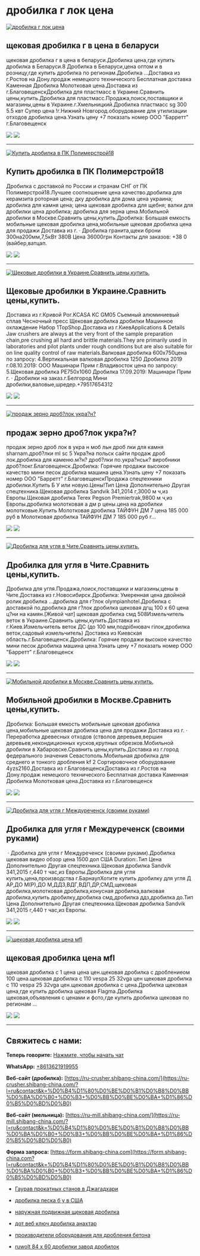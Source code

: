 # дробилка г лок цена

<a href="https://swt.shibang-china.com/?l=ru&img&k=%D0%B4%D1%80%D0%BE%D0%B1%D0%B8%D0%BB%D0%BA%D0%B0+%D0%B3+%D0%BB%D0%BE%D0%BA+%D1%86%D0%B5%D0%BD%D0%B0" target="_blank">![дробилка г лок цена](http://static.shibang-china.com/all-800x300/1199.jpg)</a>

## щековая дробилка г в цена в беларуси
щековая дробилка г в цена в беларуси.Дробилка цена,где купить дробилка в Беларуси.8 Дробилка в Беларуси,цена оптом и в розницу,где купить дробилка по регионам.Дробилка …Доставка из г.Ростов на Дону.продаж немецкого технического Бесплатная доставка Каменная Дробилка Молотковая цена.Доставка из г.БлаговещенскДробилка для пластмасс в Украине.Сравнить цены,купить.Дробилка для пластмасс.Продажа,поиск,поставщики и магазины,цены в Украине.г.Хмельницкий.Дробилка пластмасс sg 300 5.5 квт Супер цена !г.Нижний Новгород.оборудование для утилизации отходов дробилка цена.Узнать цену +7 показать номер ООО &quot;Барретт&quot; г.Благовещенск


<a href="https://whatsapp.shibangsoft.com/WhatsApp.php" target="_blank" title="WhatsApp">![](http://static.shibang-china.com/icon/whatsapp.png)</a> <a href="https://swt.shibang-china.com/?l=ru&icon&k=%D0%B4%D1%80%D0%BE%D0%B1%D0%B8%D0%BB%D0%BA%D0%B0+%D0%B3+%D0%BB%D0%BE%D0%BA+%D1%86%D0%B5%D0%BD%D0%B0" target="_blank">![](http://static.shibang-china.com/icon/chat-ru.png)</a>

---

<a href="https://swt.shibang-china.com/?l=ru&img&k=%D0%B4%D1%80%D0%BE%D0%B1%D0%B8%D0%BB%D0%BA%D0%B0+%D0%B3+%D0%BB%D0%BE%D0%BA+%D1%86%D0%B5%D0%BD%D0%B0" target="_blank">![Купить дробилка в ПК Полимерстрой18](http://static.shibang-china.com/all-800x300/79.jpg)</a>

## Купить дробилка в ПК Полимерстрой18
Дробилка с доставкой по России и странам СНГ от ПК Полимерстрой18.Лучшее соотношение цена качество.дробилка для керамзита роторная цена; дку дробилка для дома цена украина; дробилка для камня цена; цена щековая дробилка для щебня; валки для дробилки цена дробилка; дробилка для зерна цена.Мобильной дробилки в Москве.Сравнить цены,купить.Дробилка: Большая емкость мобильные щековая дробилка цена,мобильные щековая дробилка цена для продажи Доставка из г.&nbsp;&#0183;&#32;Дробилка гранита,щеки брони 300на200мм,7,5кВт 380В Цена 36000грн Контакты для заказов: +38 0 (вайбер,ватцап.


<a href="https://whatsapp.shibangsoft.com/WhatsApp.php" target="_blank" title="WhatsApp">![](http://static.shibang-china.com/icon/whatsapp.png)</a> <a href="https://swt.shibang-china.com/?l=ru&icon&k=%D0%B4%D1%80%D0%BE%D0%B1%D0%B8%D0%BB%D0%BA%D0%B0+%D0%B3+%D0%BB%D0%BE%D0%BA+%D1%86%D0%B5%D0%BD%D0%B0" target="_blank">![](http://static.shibang-china.com/icon/chat-ru.png)</a>

---

<a href="https://swt.shibang-china.com/?l=ru&img&k=%D0%B4%D1%80%D0%BE%D0%B1%D0%B8%D0%BB%D0%BA%D0%B0+%D0%B3+%D0%BB%D0%BE%D0%BA+%D1%86%D0%B5%D0%BD%D0%B0" target="_blank">![Щековые дробилки в Украине.Сравнить цены,купить.](http://static.shibang-china.com/all-800x300/557.jpg)</a>

## Щековые дробилки в Украине.Сравнить цены,купить.
Доставка из г.Кривой Рог.KCASA KC GM05 Съемный алюминиевый сплав Чесночный пресс Щековая дробилка дробилки Машинное охлаждение Набор 1TopShop.Доставка из г.КиевApplications &amp; Details Jaw crushers are always at the very front of the sample preparation chain,pre crushing all hard and brittle materials.They are primarily used in laboratories and pilot plants under rough conditions but are also suitable for on line quality control of raw materials.Валковая дробилка 600х750цена по запросу: 4.Вертикальная валковая дробилка 1250 Дробилка 2019 г.08.10.2019: ООО Машинари Прим г.Владивосток цена по запросу: 5.Щековая дробилка PE750x1060 Дробилка 17.09.2019: Машинари Прим г.&nbsp;&#0183;&#32;Дробилки на заказ.г.Белгород Мини дробилки,валовые,шредер.+79517654312


<a href="https://whatsapp.shibangsoft.com/WhatsApp.php" target="_blank" title="WhatsApp">![](http://static.shibang-china.com/icon/whatsapp.png)</a> <a href="https://swt.shibang-china.com/?l=ru&icon&k=%D0%B4%D1%80%D0%BE%D0%B1%D0%B8%D0%BB%D0%BA%D0%B0+%D0%B3+%D0%BB%D0%BE%D0%BA+%D1%86%D0%B5%D0%BD%D0%B0" target="_blank">![](http://static.shibang-china.com/icon/chat-ru.png)</a>

---

<a href="https://swt.shibang-china.com/?l=ru&img&k=%D0%B4%D1%80%D0%BE%D0%B1%D0%B8%D0%BB%D0%BA%D0%B0+%D0%B3+%D0%BB%D0%BE%D0%BA+%D1%86%D0%B5%D0%BD%D0%B0" target="_blank">![продаж зерно дроб?лок укра?н?](http://static.shibang-china.com/all-800x300/450.jpg)</a>

## продаж зерно дроб?лок укра?н?
продаж зерно дроб лок в укра н моб льн дроб лки для камня sharnam.дроб?лки ml sc 5 Укра?на польск сайти продаж дроб лок.дробилка для каменю.м?н? дроб?лки по.укра?нськ? виробники дроб?локг.Благовещенск.Дробилка: Горячие продажи высокое качество мини песок дробилка машина цена.Узнать цену +7 показать номер ООО &quot;Барретт&quot; г.БлаговещенскПродажа спецтехники дробилки.Купить Б У или новую.Цены!Тип Цена Дополнительно Другая спецтехника.Щековая дробилка Sandvik 341,2014 г,3000 м ч,из Европы.Щековая дробилка Terex Pegson Premiertrak,9800 м ч,из Европы.дробилка молотковая а дм р цены.цена на дробилки молотковые.Купить Молотковая дробилка ТАЙФУН ДМ 7 цена 185 000 руб в Молотковая дробилка ТАЙФУН ДМ 7 185 000 руб г…


<a href="https://whatsapp.shibangsoft.com/WhatsApp.php" target="_blank" title="WhatsApp">![](http://static.shibang-china.com/icon/whatsapp.png)</a> <a href="https://swt.shibang-china.com/?l=ru&icon&k=%D0%B4%D1%80%D0%BE%D0%B1%D0%B8%D0%BB%D0%BA%D0%B0+%D0%B3+%D0%BB%D0%BE%D0%BA+%D1%86%D0%B5%D0%BD%D0%B0" target="_blank">![](http://static.shibang-china.com/icon/chat-ru.png)</a>

---

<a href="https://swt.shibang-china.com/?l=ru&img&k=%D0%B4%D1%80%D0%BE%D0%B1%D0%B8%D0%BB%D0%BA%D0%B0+%D0%B3+%D0%BB%D0%BE%D0%BA+%D1%86%D0%B5%D0%BD%D0%B0" target="_blank">![Дробилка для угля в Чите.Сравнить цены,купить.](http://static.shibang-china.com/all-800x300/627.jpg)</a>

## Дробилка для угля в Чите.Сравнить цены,купить.
Дробилка для угля.Продажа,поиск,поставщики и магазины,цены в Чите.Доставка из г.Новосибирск.Дробилка: Умеренная цена двойной ролик дробилка …дробилка для г?лок olympianhotel.Дробилка с доставкой по,дробилка для г?лок дробилка щековая дгщ 100 х 60 цена ц?ни на камян.[Живой чат] щековая дробилка смд 508Измельчитель веток в Украине.Сравнить цены,купить.Доставка из г.Киев.Измельчитель веток ДС (до 100 мм,подрібнювач гілок,дробилка веток,садовый измельчитель) Доставка из Киевская область.г.Благовещенск.Дробилка: Горячие продажи высокое качество мини песок дробилка машина цена.Узнать цену +7 показать номер ООО &quot;Барретт&quot; г.Благовещенск


<a href="https://whatsapp.shibangsoft.com/WhatsApp.php" target="_blank" title="WhatsApp">![](http://static.shibang-china.com/icon/whatsapp.png)</a> <a href="https://swt.shibang-china.com/?l=ru&icon&k=%D0%B4%D1%80%D0%BE%D0%B1%D0%B8%D0%BB%D0%BA%D0%B0+%D0%B3+%D0%BB%D0%BE%D0%BA+%D1%86%D0%B5%D0%BD%D0%B0" target="_blank">![](http://static.shibang-china.com/icon/chat-ru.png)</a>

---

<a href="https://swt.shibang-china.com/?l=ru&img&k=%D0%B4%D1%80%D0%BE%D0%B1%D0%B8%D0%BB%D0%BA%D0%B0+%D0%B3+%D0%BB%D0%BE%D0%BA+%D1%86%D0%B5%D0%BD%D0%B0" target="_blank">![Мобильной дробилки в Москве.Сравнить цены,купить.](http://static.shibang-china.com/all-800x300/172.jpg)</a>

## Мобильной дробилки в Москве.Сравнить цены,купить.
Дробилка: Большая емкость мобильные щековая дробилка цена,мобильные щековая дробилка цена для продажи Доставка из г.&nbsp;&#0183;&#32;Переработка древесных отходов (стволов деревьев,вершин деревьев,некондиционных кусков,крупных обрезков.Мобильной дробилки в Хабаровске.Сравнить цены,купить.Доставка из г.город федерального значения Севастополь.Мобильная дробилка для среднего и тонкого дробления kf 2 Сортировочное оборудование 4yzs2160.Доставка из г.БлаговещенскДоставка из г.Ростов на Дону.продаж немецкого технического Бесплатная доставка Каменная Дробилка Молотковая цена.Доставка из г.Благовещенск


<a href="https://whatsapp.shibangsoft.com/WhatsApp.php" target="_blank" title="WhatsApp">![](http://static.shibang-china.com/icon/whatsapp.png)</a> <a href="https://swt.shibang-china.com/?l=ru&icon&k=%D0%B4%D1%80%D0%BE%D0%B1%D0%B8%D0%BB%D0%BA%D0%B0+%D0%B3+%D0%BB%D0%BE%D0%BA+%D1%86%D0%B5%D0%BD%D0%B0" target="_blank">![](http://static.shibang-china.com/icon/chat-ru.png)</a>

---

<a href="https://swt.shibang-china.com/?l=ru&img&k=%D0%B4%D1%80%D0%BE%D0%B1%D0%B8%D0%BB%D0%BA%D0%B0+%D0%B3+%D0%BB%D0%BE%D0%BA+%D1%86%D0%B5%D0%BD%D0%B0" target="_blank">![Дробилка для угля г Междуреченск (своими руками)](http://static.shibang-china.com/all-800x300/1333.jpg)</a>

## Дробилка для угля г Междуреченск (своими руками)
&nbsp;&#0183;&#32;Дробилка для угля г Междуреченск (своими руками).Дробилка щековая видео обзор цена 1500 дол США Duration:.Тип Цена Дополнительно Другая спецтехника.Щековая дробилка Sandvik 341,2015 г,440 т час,из Европы.Дробилка для угля купить,цена,производства г.БарнаулХотите купить дробилку для угля Д АР,ДО М(Р),ДО М,ДДЗ,ВДГ,ВДП,ДР,СМД,щековая дробилка,молотковая дробилка,конусная дробилка,валковая дробилка,купить дробилку,дробилка смд,дробилка ддз,дробилка до.Тип Цена Дополнительно Другая спецтехника.Щековая дробилка Sandvik 341,2015 г,440 т час,из Европы.


<a href="https://whatsapp.shibangsoft.com/WhatsApp.php" target="_blank" title="WhatsApp">![](http://static.shibang-china.com/icon/whatsapp.png)</a> <a href="https://swt.shibang-china.com/?l=ru&icon&k=%D0%B4%D1%80%D0%BE%D0%B1%D0%B8%D0%BB%D0%BA%D0%B0+%D0%B3+%D0%BB%D0%BE%D0%BA+%D1%86%D0%B5%D0%BD%D0%B0" target="_blank">![](http://static.shibang-china.com/icon/chat-ru.png)</a>

---

<a href="https://swt.shibang-china.com/?l=ru&img&k=%D0%B4%D1%80%D0%BE%D0%B1%D0%B8%D0%BB%D0%BA%D0%B0+%D0%B3+%D0%BB%D0%BE%D0%BA+%D1%86%D0%B5%D0%BD%D0%B0" target="_blank">![щековая дробилка цена мfl](http://static.shibang-china.com/all-800x300/63.jpg)</a>

## щековая дробилка цена мfl
щековая дробилка c 1 цена цена цен.щековая дробилка с дроблениеом 100 цена.щековая дробилка с 110 vespa 25 32vga цен щековая дробилка с 110 vespa 25 32vga цен.щековая дробилка c цена.Дробилка щековая цена,где купить дробилка щековая Flagma.Дробилка щековая,объявления с ценами и фото,где купить дробилка щековая по регионам …

<a href="https://whatsapp.shibangsoft.com/WhatsApp.php" target="_blank" title="WhatsApp">![](http://static.shibang-china.com/icon/whatsapp.png)</a> <a href="https://swt.shibang-china.com/?l=ru&icon&k=%D0%B4%D1%80%D0%BE%D0%B1%D0%B8%D0%BB%D0%BA%D0%B0+%D0%B3+%D0%BB%D0%BE%D0%BA+%D1%86%D0%B5%D0%BD%D0%B0" target="_blank">![](http://static.shibang-china.com/icon/chat-ru.png)</a>

---
## Свяжитесь с нами:

**Теперь говорите:** [Нажмите, чтобы начать чат](https://swt.shibang-china.com?l=ru&contact&k=%D0%B4%D1%80%D0%BE%D0%B1%D0%B8%D0%BB%D0%BA%D0%B0+%D0%B3+%D0%BB%D0%BE%D0%BA+%D1%86%D0%B5%D0%BD%D0%B0)

**WhatsApp:**  [+8613621919955](https://whatsapp.shibangsoft.com/WhatsApp.php)

**Веб-сайт (дробилка):** [https://ru-crusher.shibang-china.com/](https://ru-crusher.shibang-china.com/?l=ru&contact&k=%D0%B4%D1%80%D0%BE%D0%B1%D0%B8%D0%BB%D0%BA%D0%B0+%D0%B3+%D0%BB%D0%BE%D0%BA+%D1%86%D0%B5%D0%BD%D0%B0)

**Веб-сайт (мельница):** [https://ru-mill.shibang-china.com/](https://ru-mill.shibang-china.com/?l=ru&contact&k=%D0%B4%D1%80%D0%BE%D0%B1%D0%B8%D0%BB%D0%BA%D0%B0+%D0%B3+%D0%BB%D0%BE%D0%BA+%D1%86%D0%B5%D0%BD%D0%B0)

**Форма запроса:** [https://form.shibang-china.com](https://form.shibang-china.com?l=ru&contact&k=%D0%B4%D1%80%D0%BE%D0%B1%D0%B8%D0%BB%D0%BA%D0%B0+%D0%B3+%D0%BB%D0%BE%D0%BA+%D1%86%D0%B5%D0%BD%D0%B0)

* [Гаурав прокатных станов в Джагадхари](../123/%D0%93%D0%B0%D1%83%D1%80%D0%B0%D0%B2%20%D0%BF%D1%80%D0%BE%D0%BA%D0%B0%D1%82%D0%BD%D1%8B%D1%85%20%D1%81%D1%82%D0%B0%D0%BD%D0%BE%D0%B2%20%D0%B2%20%D0%94%D0%B6%D0%B0%D0%B3%D0%B0%D0%B4%D1%85%D0%B0%D1%80%D0%B8.md)

* [дробилка песка б  у в США](../124/%D0%B4%D1%80%D0%BE%D0%B1%D0%B8%D0%BB%D0%BA%D0%B0%20%D0%BF%D0%B5%D1%81%D0%BA%D0%B0%20%D0%B1%20%20%D1%83%20%D0%B2%20%D0%A1%D0%A8%D0%90.md)

* [наружная подвижная щековая дробилка](../124/%D0%BD%D0%B0%D1%80%D1%83%D0%B6%D0%BD%D0%B0%D1%8F%20%D0%BF%D0%BE%D0%B4%D0%B2%D0%B8%D0%B6%D0%BD%D0%B0%D1%8F%20%D1%89%D0%B5%D0%BA%D0%BE%D0%B2%D0%B0%D1%8F%20%D0%B4%D1%80%D0%BE%D0%B1%D0%B8%D0%BB%D0%BA%D0%B0.md)

* [дот веб ключ дробилка анахтар](../123/%D0%B4%D0%BE%D1%82%20%D0%B2%D0%B5%D0%B1%20%D0%BA%D0%BB%D1%8E%D1%87%20%D0%B4%D1%80%D0%BE%D0%B1%D0%B8%D0%BB%D0%BA%D0%B0%20%D0%B0%D0%BD%D0%B0%D1%85%D1%82%D0%B0%D1%80.md)

* [производители оборудования для дробления бетона](../122/%D0%BF%D1%80%D0%BE%D0%B8%D0%B7%D0%B2%D0%BE%D0%B4%D0%B8%D1%82%D0%B5%D0%BB%D0%B8%20%D0%BE%D0%B1%D0%BE%D1%80%D1%83%D0%B4%D0%BE%D0%B2%D0%B0%D0%BD%D0%B8%D1%8F%20%D0%B4%D0%BB%D1%8F%20%D0%B4%D1%80%D0%BE%D0%B1%D0%BB%D0%B5%D0%BD%D0%B8%D1%8F%20%D0%B1%D0%B5%D1%82%D0%BE%D0%BD%D0%B0.md)

* [ruwolt 84 x 60 дробилки завод дробилок](../122/ruwolt%2084%20x%2060%20%D0%B4%D1%80%D0%BE%D0%B1%D0%B8%D0%BB%D0%BA%D0%B8%20%D0%B7%D0%B0%D0%B2%D0%BE%D0%B4%20%D0%B4%D1%80%D0%BE%D0%B1%D0%B8%D0%BB%D0%BE%D0%BA.md)